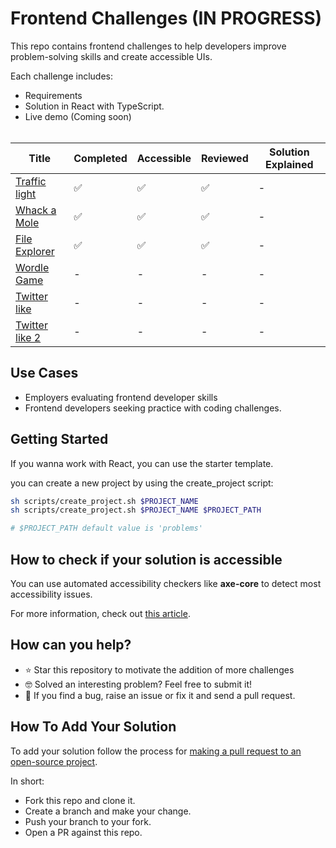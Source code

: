 # Frontend Challenges (IN PROGRESS)

This repo contains frontend challenges to help developers improve problem-solving skills and create accessible UIs.

Each challenge includes:

- Requirements
- Solution in React with TypeScript.
- Live demo (Coming soon)
  <br><br>

<center>

| Title                                       | Completed | Accessible | Reviewed | Solution Explained |
| ------------------------------------------- | --------- | ---------- | -------- | ------------------ |
| [Traffic light](/problems/traffic-light/)   | ✅        | ✅         | ✅       | -                  |
| [Whack a Mole](/problems/whack-a-mole/)     | ✅        | ✅         | ✅       | -                  |
| [File Explorer](/problems/file-explorer/)   | ✅        | ✅         | ✅       | -                  |
| [Wordle Game](/problems/wordle-game/)       | -         | -          | -        | -                  |
| [Twitter like](/problems/twitter-like-1/)   | -         | -          | -        | -                  |
| [Twitter like 2](/problems/twitter-like-2/) | -         | -          | -        | -                  |

</center>

## Use Cases

- Employers evaluating frontend developer skills
- Frontend developers seeking practice with coding challenges.

## Getting Started

If you wanna work with React, you can use the starter template.

you can create a new project by using the create_project script:

```bash
sh scripts/create_project.sh $PROJECT_NAME
sh scripts/create_project.sh $PROJECT_NAME $PROJECT_PATH

# $PROJECT_PATH default value is 'problems'
```

## How to check if your solution is accessible

You can use automated accessibility checkers like **axe-core** to detect most accessibility issues.

For more information, check out [this article](https://larsmagnus.co/blog/how-to-test-for-accessibility-with-axe-core-in-next-js-and-react).

## How can you help?

- ⭐️ Star this repository to motivate the addition of more challenges
- 🤓 Solved an interesting problem? Feel free to submit it!
- 🐞 If you find a bug, raise an issue or fix it and send a pull request.

## How To Add Your Solution

To add your solution follow the process for [making a pull request to an open-source project](https://github.com/gabrieldemarmiesse/getting_started_open_source).

In short:

- Fork this repo and clone it.
- Create a branch and make your change.
- Push your branch to your fork.
- Open a PR against this repo.

